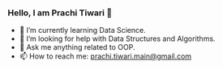 ### Hello, I am Prachi Tiwari 👋

- 🌱 I’m currently learning Data Science.
- 🤔 I’m looking for help with Data Structures and Algorithms.
- 💬 Ask me anything related to OOP.
- 📫 How to reach me: prachi.tiwari.main@gmail.com


